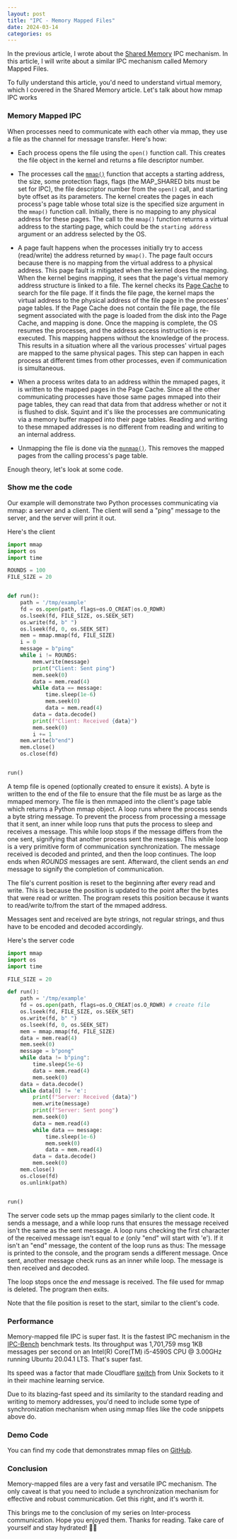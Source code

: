 ```yaml
---
layout: post
title: "IPC - Memory Mapped Files"
date: 2024-03-14
categories: os
---
```


In the previous article, I wrote about the [Shared Memory](https://goodyduru.github.io/os/2024/01/31/ipc-shared-memory.html) IPC mechanism. In this article, I will write about a similar IPC mechanism called Memory Mapped Files.

To fully understand this article, you'd need to understand virtual memory, which I covered in the Shared Memory article. Let's talk about how mmap IPC works

### Memory Mapped IPC
When processes need to communicate with each other via mmap, they use a file as the channel for message transfer. Here's how:

* Each process opens the file using the `open()` function call. This creates the file object in the kernel and returns a file descriptor number.

* The processes call the [`mmap()`](https://man7.org/linux/man-pages/man2/mmap.2.html) function that accepts a starting address, the size, some protection flags, flags (the MAP_SHARED bits must be set for IPC), the file descriptor number from the `open()` call, and starting byte offset as its parameters. The kernel creates the pages in each process's page table whose total size is the specified size argument in the `mmap()` function call. Initially, there is no mapping to any physical address for these pages. The call to the `mmap()` function returns a virtual address to the starting page, which could be the `starting address` argument or an address selected by the OS.

* A page fault happens when the processes initially try to access (read/write) the address returned by `mmap()`. The page fault occurs because there is no mapping from the virtual address to a physical address. This page fault is mitigated when the kernel does the mapping. When the kernel begins mapping, it sees that the page's virtual memory address structure is linked to a file. The kernel checks its [Page Cache](https://github.com/firmianay/Life-long-Learner/blob/master/linux-kernel-development/chapter-16.md) to search for the file page. If it finds the file page, the kernel maps the virtual address to the physical address of the file page in the processes' page tables. If the Page Cache does not contain the file page, the file segment associated with the page is loaded from the disk into the Page Cache, and mapping is done. Once the mapping is complete, the OS resumes the processes, and the address access instruction is re-executed. This mapping happens without the knowledge of the process. This results in a situation where all the various processes' virtual pages are mapped to the same physical pages. This step can happen in each process at different times from other processes, even if communication is simultaneous.

* When a process writes data to an address within the mmaped pages, it is written to the mapped pages in the Page Cache. Since all the other communicating processes have those same pages mmaped into their page tables, they can read that data from that address whether or not it is flushed to disk. Squint and it's like the processes are communicating via a memory buffer mapped into their page tables. Reading and writing to these mmaped addresses is no different from reading and writing to an internal address.

* Unmapping the file is done via the [`munmap()`](https://man7.org/linux/man-pages/man2/mmap.2.html). This removes the mapped pages from the calling process's page table.

Enough theory, let's look at some code.

### Show me the code
Our example will demonstrate two Python processes communicating via mmap: a server and a client. The client will send a "ping" message to the server, and the server will print it out.

Here's the client

```python
import mmap
import os
import time

ROUNDS = 100
FILE_SIZE = 20


def run():
    path = '/tmp/example'
    fd = os.open(path, flags=os.O_CREAT|os.O_RDWR)
    os.lseek(fd, FILE_SIZE, os.SEEK_SET)
    os.write(fd, b" ")
    os.lseek(fd, 0, os.SEEK_SET)
    mem = mmap.mmap(fd, FILE_SIZE)
    i = 0
    message = b"ping"
    while i != ROUNDS:
        mem.write(message)
        print("Client: Sent ping")
        mem.seek(0)
        data = mem.read(4)
        while data == message:
            time.sleep(1e-6)
            mem.seek(0)
            data = mem.read(4)
        data = data.decode()
        print(f"Client: Received {data}")
        mem.seek(0)
        i += 1
    mem.write(b"end")
    mem.close()
    os.close(fd)


run()
```

A temp file is opened (optionally created to ensure it exists). A byte is written to the end of the file to ensure that the file must be as large as the mmaped memory. The file is then mmaped into the client's page table which returns a Python mmap object. A loop runs where the process sends a byte string message. To prevent the process from processing a message that it sent, an inner while loop runs that puts the process to sleep and receives a message. This while loop stops if the message differs from the one sent, signifying that another process sent the message. This while loop is a very primitive form of communication synchronization. The message received is decoded and printed, and then the loop continues. The loop ends when _ROUNDS_ messages are sent. Afterward, the client sends an _end_ message to signify the completion of communication.

The file's current position is reset to the beginning after every read and write. This is because the position is updated to the point after the bytes that were read or written. The program resets this position because it wants to read/write to/from the start of the mmaped address.

Messages sent and received are byte strings, not regular strings, and thus have to be encoded and decoded accordingly.

Here's the server code

```python
import mmap
import os
import time

FILE_SIZE = 20

def run():
    path = '/tmp/example'
    fd = os.open(path, flags=os.O_CREAT|os.O_RDWR) # create file
    os.lseek(fd, FILE_SIZE, os.SEEK_SET)
    os.write(fd, b" ")
    os.lseek(fd, 0, os.SEEK_SET)
    mem = mmap.mmap(fd, FILE_SIZE)
    data = mem.read(4)
    mem.seek(0)
    message = b"pong"
    while data != b"ping":
        time.sleep(5e-6)
        data = mem.read(4)
        mem.seek(0)
    data = data.decode()
    while data[0] != 'e':
        print(f"Server: Received {data}")
        mem.write(message)
        print(f"Server: Sent pong")
        mem.seek(0)
        data = mem.read(4)
        while data == message:
            time.sleep(1e-6)
            mem.seek(0)
            data = mem.read(4)
        data = data.decode()
        mem.seek(0)
    mem.close()
    os.close(fd)
    os.unlink(path)


run()
```

The server code sets up the mmap pages similarly to the client code. It sends a message, and a while loop runs that ensures the message received isn't the same as the sent message. A loop runs checking the first character of the received message isn't equal to _e_ (only "end" will start with 'e'). If it isn't an "end" message, the content of the loop runs as thus: The message is printed to the console, and the program sends a different message. Once sent, another message check runs as an inner while loop. The message is then received and decoded.

The loop stops once the _end_ message is received. The file used for mmap is deleted. The program then exits.

Note that the file position is reset to the start, similar to the client's code.

### Performance
Memory-mapped file IPC is super fast. It is the fastest IPC mechanism in the [IPC-Bench](https://github.com/goldsborough/ipc-bench#benchmarked-on-intelr-coretm-i5-4590s-cpu--300ghz-running-ubuntu-20041-lts) benchmark tests. Its throughput was 1,701,759 msg 1KB messages per second on an Intel(R) Core(TM) i5-4590S CPU @ 3.00GHz running Ubuntu 20.04.1 LTS. That's super fast.

Its speed was a factor that made Cloudflare [switch](https://blog.cloudflare.com/scalable-machine-learning-at-cloudflare) from Unix Sockets to it in their machine learning service.

Due to its blazing-fast speed and its similarity to the standard reading and writing to memory addresses, you'd need to include some type of synchronization mechanism when using mmap files like the code snippets above do.

### Demo Code
You can find my code that demonstrates mmap files on [GitHub](https://github.com/goodyduru/ipc-demos).

### Conclusion
Memory-mapped files are a very fast and versatile IPC mechanism. The only caveat is that you need to include a synchronization mechanism for effective and robust communication. Get this right, and it's worth it.

This brings me to the conclusion of my series on Inter-process communication. Hope you enjoyed them. Thanks for reading. Take care of yourself and stay hydrated! ✌🏾